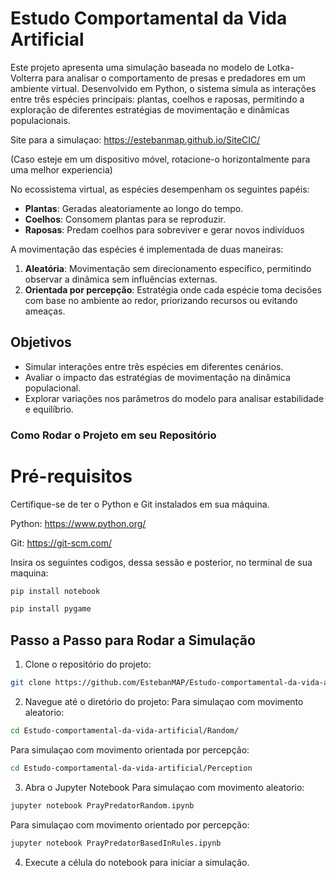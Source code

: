 # Estudo Comportamental da Vida Artificial

  Este projeto apresenta uma simulação baseada no modelo de Lotka-Volterra para analisar o comportamento de presas e predadores em um ambiente virtual. Desenvolvido em Python, o sistema simula as interações entre três espécies principais: plantas, coelhos e raposas, permitindo a exploração de diferentes estratégias de movimentação e dinâmicas populacionais.

Site para a simulaçao: https://estebanmap.github.io/SiteCIC/

(Caso esteje em um dispositivo móvel, rotacione-o horizontalmente para uma melhor experiencia)

No ecossistema virtual, as espécies desempenham os seguintes papéis:
- **Plantas**: Geradas aleatoriamente ao longo do tempo.
- **Coelhos**: Consomem plantas para se reproduzir.
- **Raposas**: Predam coelhos para sobreviver e gerar novos indivíduos

A movimentação das espécies é implementada de duas maneiras:
1. **Aleatória**: Movimentação sem direcionamento específico, permitindo observar a dinâmica sem influências externas.
2. **Orientada por percepção**: Estratégia onde cada espécie toma decisões com base no ambiente ao redor, priorizando recursos ou evitando ameaças.

## Objetivos

- Simular interações entre três espécies em diferentes cenários.
- Avaliar o impacto das estratégias de movimentação na dinâmica populacional.
- Explorar variações nos parâmetros do modelo para analisar estabilidade e equilíbrio.

### Como Rodar o Projeto em seu Repositório
# Pré-requisitos
Certifique-se de ter o Python e Git instalados em sua máquina.

Python: https://www.python.org/

Git: https://git-scm.com/

Insira os seguintes codigos, dessa sessão e posterior, no terminal de sua maquina:
```bash
pip install notebook
````
```bash
pip install pygame
````

## Passo a Passo para Rodar a Simulação
1. Clone o repositório do projeto:
```bash
git clone https://github.com/EstebanMAP/Estudo-comportamental-da-vida-artificial
```
2. Navegue até o diretório do projeto:
Para simulaçao com movimento aleatorio:
```bash
cd Estudo-comportamental-da-vida-artificial/Random/
```
Para simulaçao com movimento orientada por percepção:
```bash
cd Estudo-comportamental-da-vida-artificial/Perception
```

3. Abra o Jupyter Notebook
Para simulaçao com movimento aleatorio:
```bash
jupyter notebook PrayPredatorRandom.ipynb
```
Para simulaçao com movimento orientado por percepção:
```bash
jupyter notebook PrayPredatorBasedInRules.ipynb
```

4. Execute a célula do notebook para iniciar a simulação.

